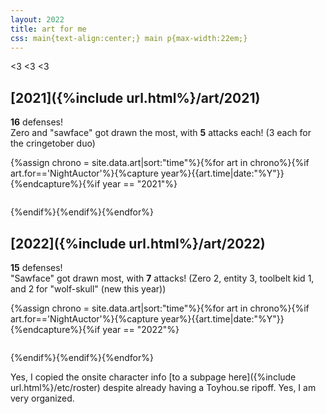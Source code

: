 ```yaml
---
layout: 2022
title: art for me
css: main{text-align:center;} main p{max-width:22em;}
---
```

<span style="display:inline-block;">&lt;3</span> <span style="display:inline-block;">&lt;3</span> <span style="display:inline-block;">&lt;3</span>

## [2021]({%include url.html%}/art/2021)
**16** defenses!  
Zero and "sawface" got drawn the most, with **5** attacks each! (3 each for the cringetober duo)
<div class="gallery four">{%assign chrono = site.data.art|sort:"time"%}{%for art in chrono%}{%if art.for=='NightAuctor'%}{%capture year%}{{art.time|date:"%Y"}}{%endcapture%}{%if year == "2021"%}<figure><a href="{%include url.html%}/assets/img/def/{{art.time|date:'%Y'}}/{{art.img}}.{%if art.file%}{{art.file}}{%else%}png{%endif%}" class="y{{art.time|date:'%Y'}} def{%if art.ff%} ff{%endif%}" data-fancybox="art" data-caption="<p><a href='https://artfight.net/attack/{{art.link}}' target='_blank'>from</a> <a href='{%include url.html%}/artists#{{art.artist}}' target='_blank'><b>{{art.artist}}</b></a></p>"><img src="{%include url.html%}/assets/img/def/{{art.time|date:'%Y'}}/{{art.img}}x.{%if art.tn%}{{art.tn}}{%else%}png{%endif%}" alt=""/></a></figure>{%endif%}{%endif%}{%endfor%}</div>

## [2022]({%include url.html%}/art/2022)
**15** defenses!  
"Sawface" got drawn most, with **7** attacks! (Zero 2, entity 3, toolbelt kid 1, and 2 for "wolf-skull" (new this year))
<div class="gallery five">{%assign chrono = site.data.art|sort:"time"%}{%for art in chrono%}{%if art.for=='NightAuctor'%}{%capture year%}{{art.time|date:"%Y"}}{%endcapture%}{%if year == "2022"%}<figure><a href="{%include url.html%}/assets/img/def/{{art.time|date:'%Y'}}/{{art.img}}.{%if art.file%}{{art.file}}{%else%}png{%endif%}" class="y{{art.time|date:'%Y'}} def{%if art.ff%} ff{%endif%}" data-fancybox="art" data-caption="<p><a href='https://artfight.net/attack/{{art.link}}' target='_blank'>from</a> <a href='{%include url.html%}/artists#{{art.artist}}' target='_blank'><b>{{art.artist}}</b></a>{%if art.note%} {{art.note}}{%endif%}</p>"><img src="{%include url.html%}/assets/img/def/{{art.time|date:'%Y'}}/{{art.img}}x.{%if art.tn%}{{art.tn}}{%else%}png{%endif%}" alt=""/></a></figure>{%endif%}{%endif%}{%endfor%}</div>

Yes, I copied the onsite character info [to a subpage here]({%include url.html%}/etc/roster) despite already having a Toyhou.se ripoff. Yes, I am very organized.